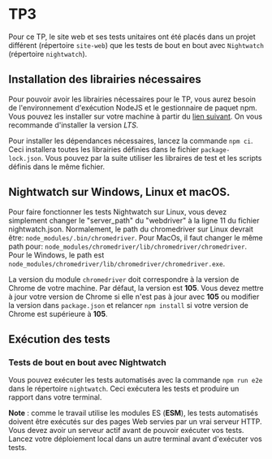 # TP3

Pour ce TP, le site web et ses tests unitaires ont été placés dans un projet différent (répertoire `site-web`) que les tests de bout en bout avec `Nightwatch` (répertoire `nightwatch`).

## Installation des librairies nécessaires

Pour pouvoir avoir les librairies nécessaires pour le TP, vous aurez besoin de l'environnement d'exécution NodeJS et le gestionnaire de paquet npm. Vous pouvez les installer sur votre machine à partir du [lien suivant](https://nodejs.org/en/download/). On vous recommande d'installer la version _LTS_.

Pour installer les dépendances nécessaires, lancez la commande `npm ci`. Ceci installera toutes les librairies définies dans le fichier `package-lock.json`. Vous pouvez par la suite utiliser les libraires de test et les scripts définis dans le même fichier.

## Nightwatch sur Windows, Linux et macOS.

Pour faire fonctionner les tests Nightwatch sur Linux, vous devez simplement changer le "server_path" du "webdriver" à la ligne 11 du fichier nightwatch.json. Normalement, le path du chromedriver sur Linux devrait être: `node_modules/.bin/chromedriver`. Pour MacOs, il faut changer le même path pour: `node_modules/chromedriver/lib/chromedriver/chromedriver`. Pour le Windows, le path est `node_modules/chromedriver/lib/chromedriver/chromedriver.exe`.

La version du module `chromedriver` doit correspondre à la version de Chrome de votre machine. Par défaut, la version est **105**. Vous devez mettre à jour votre version de Chrome si elle n'est pas à jour avec **105** ou modifier la version dans `package.json` et relancer `npm install` si votre version de Chrome est supérieure à **105**.

## Exécution des tests

### Tests de bout en bout avec Nightwatch
Vous pouvez exécuter les tests automatisés avec la commande `npm run e2e` dans le répertoire `nightwatch`. Ceci exécutera les tests et produire un rapport dans votre terminal.

**Note** : comme le travail utilise les modules ES (**ESM**), les tests automatisés doivent être exécutés sur des pages Web servies par un vrai serveur HTTP. Vous devez avoir un serveur actif avant de pouvoir exécuter vos tests. Lancez votre déploiement local dans un autre terminal avant d'exécuter vos tests.